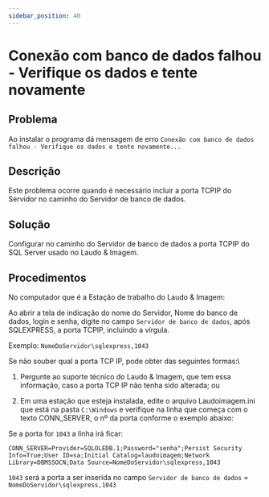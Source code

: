 ```yaml
---
sidebar_position: 40
---
```


# Conexão com banco de dados falhou - Verifique os dados e tente novamente

## Problema

Ao instalar o programa dá mensagem de erro `Conexão com banco de
dados falhou - Verifique os dados e tente novamente...`

## Descrição

Este problema ocorre quando é necessário incluir a porta TCPIP do
Servidor no caminho do Servidor de banco de dados.

## Solução

Configurar no caminho do Servidor de banco de dados a porta TCPIP do
SQL Server usado no Laudo & Imagem.

## Procedimentos

No computador que é a Estação de trabalho do Laudo & Imagem:

Ao abrir a tela de indicação do nome do Servidor, Nome do banco de
dados, login e senha, digite no campo `Servidor de banco de
dados`, após SQLEXPRESS, a porta TCPIP, incluindo a vírgula.

Exemplo: `NomeDoServidor\sqlexpress,1043`

Se não souber qual a porta TCP IP, pode obter das seguintes formas:\
1. Pergunte ao suporte técnico do Laudo & Imagem, que tem essa
informação, caso a porta TCP IP não tenha sido alterada; ou

2. Em uma estação que esteja instalada, edite o arquivo
Laudoimagem.ini que está na pasta `C:\Windows` e verifique na linha
que começa com o texto CONN_SERVER, o nº da porta conforme o exemplo
abaixo:

Se a porta for `1043` a linha irá ficar:

```
CONN_SERVER=Provider=SQLOLEDB.1;Password="senha";Persist Security
Info=True;User ID=sa;Initial Catalog=laudoimagem;Network
Library=DBMSSOCN;Data Source=NomeDoServidor\sqlexpress,1043
```

`1043` será a porta a ser inserida no campo `Servidor de banco de
dados` = `NomeDoServidor\sqlexpress,1043`